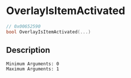 # OverlayIsItemActivated
```c
// 0x00652590
bool OverlayIsItemActivated(...)
```
## Description
```
Minimum Arguments: 0
Maximum Arguments: 1
```
